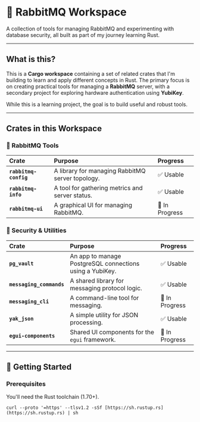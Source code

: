 # 🦀 RabbitMQ Workspace

A collection of tools for managing RabbitMQ and experimenting with database security, all built as part of my journey learning Rust.

---

## What is this?

This is a **Cargo workspace** containing a set of related crates that I'm building to learn and apply different concepts in Rust. The primary focus is on creating practical tools for managing a **RabbitMQ** server, with a secondary project for exploring hardware authentication using **YubiKey**.

While this is a learning project, the goal is to build useful and robust tools.

---

## Crates in this Workspace

### 🐰 RabbitMQ Tools
| Crate | Purpose | Progress |
| :--- | :--- | :--- |
| **`rabbitmq-config`** | A library for managing RabbitMQ server topology. | ✅ Usable |
| **`rabbitmq-info`** | A tool for gathering metrics and server status. | ✅ Usable |
| **`rabbitmq-ui`** | A graphical UI for managing RabbitMQ. | 🚧 In Progress |

### 🔐 Security & Utilities
| Crate | Purpose | Progress |
| :--- | :--- | :--- |
| **`pg_vault`** | An app to manage PostgreSQL connections using a YubiKey. | ✅ Usable |
| **`messaging_commands`**| A shared library for messaging protocol logic. | ✅ Usable |
| **`messaging_cli`** | A command-line tool for messaging. | 🚧 In Progress |
| **`yak_json`** | A simple utility for JSON processing. | ✅ Usable |
| **`egui-components`** | Shared UI components for the `egui` framework. | 🚧 In Progress |

---

## 🚀 Getting Started

### Prerequisites
You'll need the Rust toolchain (1.70+).
```shell
curl --proto '=https' --tlsv1.2 -sSf [https://sh.rustup.rs](https://sh.rustup.rs) | sh